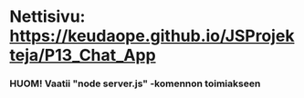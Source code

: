 # Nettisivu: https://keudaope.github.io/JSProjekteja/P13_Chat_App

### HUOM! Vaatii "node server.js" -komennon toimiakseen
